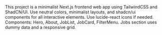 <!-- Use this file to provide workspace-specific custom instructions to Copilot. For more details, visit https://code.visualstudio.com/docs/copilot/copilot-customization#_use-a-githubcopilotinstructionsmd-file -->

This project is a minimalist Next.js frontend web app using TailwindCSS and ShadCN/UI. Use neutral colors, minimalist layouts, and shadcn/ui components for all interactive elements. Use lucide-react icons if needed. Components: Hero, About, JobList, JobCard, FilterMenu. Jobs section uses dummy data and a responsive grid.
